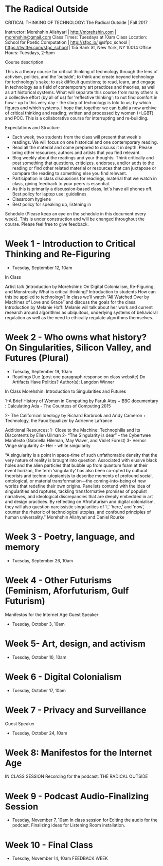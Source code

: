 # The Radical Outside
CRITICAL THINKING OF TECHNOLOGY: The Radical Outside | Fall 2017


Instructor: Morehshin Allahyari  | http://morehshin.com  | morehshin@gmail.com
Class Times: Tuesdays at 10am 
Class Location: School for Poetic Computation  |  http://sfpc.io/ 
@sfpc_school  | https://twitter.com/sfpc_school | 155 Bank St, New York, NY 10014
Office Hours: Tuesdays, 2-5pm 


Course description

This is a theory course for critical thinking of technology through the lens of activism, politics, and the 'outside'; to think and create beyond technology for technology's sake; to ask difficult questions; to read, learn, and engage in technology as a field of contemporary art practices and theories, as well as art historical systems. What will separate this course from many others is a collective effort (by all of us) for 'reflective thinking'; to not find comfort in how - up to this very day - the story of technology is told to us; by which figures and which systems. I hope that together we can build a new archive of critical thinking and reading; written and processed by women (+LGBT) and POC.  This is a collaborative course for interrupting and re-building. 


Expectations and Structure

* Each week, two students from the class will present that week's readings. We will focus on one historical and one contemporary reading.
* Read all the material and come prepared to discuss it in depth. Please bring other resources, authors and artists that you find relevant.
* Blog weekly about the readings and your thoughts. Think critically and post something that questions, criticizes, endorses, and/or adds to the reading or find other related material or resources that can juxtapose or compare the reading to something else you find relevant. 
* Participation in class discussions for readings, material that we watch in class, giving feedback to your peers is essential. 
* As this is primarily a discussion-based class, let's have all phones off. 
Best policy for laptop use: guidelines 
* Classroom hygiene 
* Best policy for speaking up, listening in 



Schedule (Please keep an eye on the schedule in this document every week). This is under construction and will be changed throughout the course. Please feel free to give feedback.

# Week 1 - Introduction to Critical Thinking and Re-Figuring 
* Tuesday, September 12, 10am

In Class 
  
Artist talk (introduction by Morehshin): On Digital Colonialism, Re-Figuring, and Monstrosity
What is critical thinking? Introduction to students
How can this be applied to technology? In class we'll watch “All Watched Over by Machines of Love and Grace” and discuss the goals for the class.
Introduction by Melanie Hoff: Melanie will talk about her work and current research around algorithms as ubiquitous, underlying systems of behavioral regulation as well as the need to ethically regulate algorithms themselves. 



# Week 2 - Who owns what history? On Singularities, Silicon Valley, and Futures (Plural)
* Tuesday, September 19, 10am
* Readings Due (post one paragraph response on class website)
Do Artifacts Have Politics? Author(s): Langdon Winner 

In Class
Morehshin: Introduction to Singularities and Futures

1-A Brief History of Women in Computing  by Faruk Ateş 
+
BBC documentary : Calculating Ada - The Countess of Computing 2015 

2- The Californian Ideology by Richard Barbrook and Andy Cameron
+
Technology, the Faux Equalizer by Adrienne Lafrance

Additional Resources: 
1-  Close to the Machine: Technophilia and Its Discontents by Ellen Ullman 
2- “The Singularity is dear” - the Cybertwee Manifesto (Gabriella Hileman, May Waver, and Violet Forest) 
3- Vernor Vinge singularity
4- Her - white singularity

 
	
“A singularity is a point in space-time of such unfathomable density that the very nature of reality is brought into question. Associated with elusive black holes and the alien particles that bubble up from quantum foam at their event horizon, the term ‘singularity’ has also been co-opted by cultural theorists and techno-utopianists to describe moments of profound social, ontological, or material transformation—the coming-into-being of new worlds that redefine their own origins. Panelists contend with the idea of singularities and ruptures, tackling transformative promises of populist narratives, and ideological discrepancies that are deeply embedded in art and design practices. By reflecting on Afrofuturism and digital colonialism, they will also question narcissistic singularities of ‘I,’ ‘here,’ and ‘now’, counter the rhetoric of technological utopias, and confound principles of human universality.”
Morehshin Allahyari and Daniel Rourke 



# Week 3 - Poetry, language, and memory
* Tuesday, September 26, 10am

# Week 4 - Other Futurisms (Feminism, Aforfuturism, Gulf Futurism)
Manifestos for the Internet Age 
Guest Speaker
* Tuesday, October 3, 10am

# Week 5- Art, design, and activism
* Tuesday, October 10, 10am
	
# Week 6 - Digital Colonialism 
* Tuesday, October 17, 10am


# Week 7 - Privacy and Surveillance
Guest Speaker
* Tuesday, October 24, 10am 

# Week 8: Manifestos for the Internet Age 
IN CLASS SESSION
Recording for the podcast: THE RADICAL OUTSIDE 

# Week 9 - Podcast Audio-Finalizing Session 
* Tuesday, November 7, 10am
In class session for Editing the audio for the podcast. Finalizing ideas for Listening Room installation.

# Week 10 - Final Class
* Tuesday, November 14, 10am
FEEDBACK WEEK
